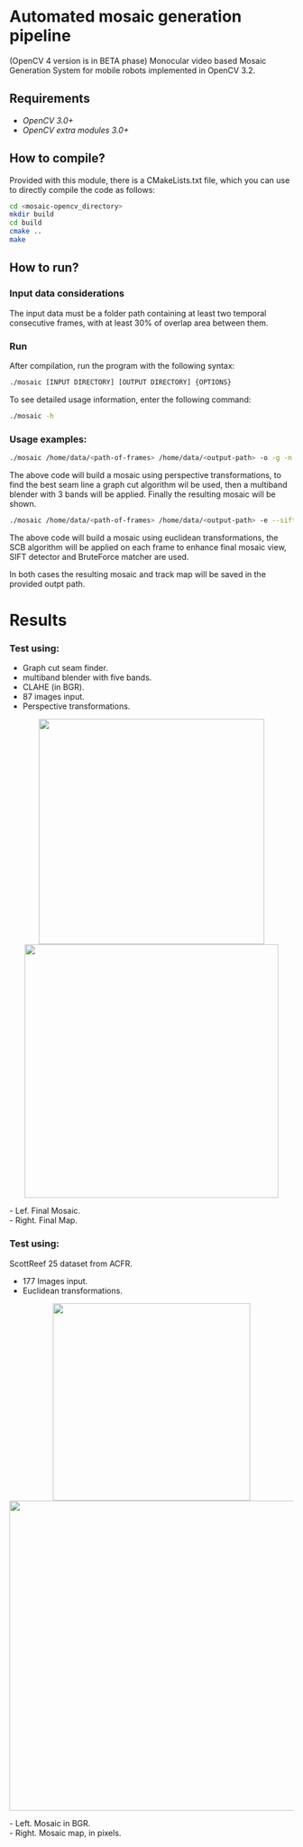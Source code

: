 # Automated mosaic generation pipeline
(OpenCV 4 version is in BETA phase)
Monocular video based Mosaic Generation System for mobile robots implemented in OpenCV 3.2.

## Requirements
- *OpenCV 3.0+*
- *OpenCV extra modules 3.0+*

## How to compile?
Provided with this module, there is a CMakeLists.txt file, which you can use to directly compile the code as follows:
```bash
cd <mosaic-opencv_directory>
mkdir build
cd build
cmake ..
make
```
## How to run?
### Input data considerations
The input data must be a folder path containing at least two temporal consecutive frames, 
with at least 30% of overlap area between them.

### Run
After compilation, run the program with the following syntax:
```bash
./mosaic [INPUT DIRECTORY] [OUTPUT DIRECTORY] {OPTIONS}
```
To see detailed usage information, enter the following command:
```bash
./mosaic -h
```
### Usage examples:
```bash
./mosaic /home/data/<path-of-frames> /home/data/<output-path> -o -g -n 3
```
The above code will build a mosaic using perspective transformations, 
to find the best seam line a graph cut algorithm wil be used, then a multiband blender with 3 bands will be applied.
Finally the resulting mosaic will be shown.

```bash
./mosaic /home/data/<path-of-frames> /home/data/<output-path> -e --sift --bf --scb
```
The above code will build a mosaic using euclidean transformations, the SCB algorithm will be applied on each frame to 
enhance final mosaic view, SIFT detector and BruteForce matcher are used.

In both cases the resulting mosaic and track map will be saved in the provided outpt path.

# Results
### Test using:
- Graph cut seam finder.
- multiband blender with five bands.
- CLAHE (in BGR).
- 87 images input.
- Perspective transformations.

<p align="center">
  <img src="https://github.com/MecatronicaUSB/mosaic/blob/master/core/results/0234-1.jpg" width="400"/>
  <img src="https://github.com/MecatronicaUSB/mosaic/blob/master/core/results/0234-map.jpg" width="450"/>
</p>
- Lef. Final Mosaic.<br />
- Right. Final Map.<br />

### Test using:
ScottReef 25 dataset from ACFR.
- 177 Images input.
- Euclidean transformations.

<p align="center">
  <img src="https://github.com/MecatronicaUSB/mosaic/blob/master/core/results/SR2-1.jpg" width="350"/>
  <img src="https://github.com/MecatronicaUSB/mosaic/blob/master/core/results/SR2-map.jpg" width="550"/>
</p>
- Left. Mosaic in BGR.<br />
- Right. Mosaic map, in pixels.<br />
